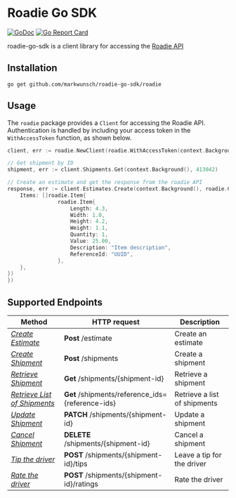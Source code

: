 # Roadie Go SDK
[![GoDoc](https://godoc.org/github.com/markwunsch/roadie-go-sdk/roadie?status.svg)](https://godoc.org/github.com/markwunsch/roadie-go-sdk/roadie) [![Go Report Card](https://goreportcard.com/badge/github.com/markwunsch/roadie-go-sdk)](https://goreportcard.com/report/github.com/markwunsch/roadie-go-sdk)

roadie-go-sdk is a client library for accessing the [Roadie API](https://docs.roadie.com/#api-overview)

## Installation

```console
go get github.com/markwunsch/roadie-go-sdk/roadie
```

## Usage

The `roadie` package provides a `Client` for accessing the Roadie API. Authentication is handled by including your access token in the `WithAccessToken` function, as shown below. 

```go
client, err := roadie.NewClient(roadie.WithAccessToken(context.Background(), "YOUR-ACCESS-TOKEN"))

// Get shipment by ID
shipment, err := client.Shipments.Get(context.Background(), 413042)

// Create an estimate and get the response from the roadie API
response, err := client.Estimates.Create(context.Background(), roadie.CreateEstimateRequest{
    Items: []roadie.Item{
                roadie.Item{
                    Length: 4.3,
                    Width: 1.0,
                    Height: 4.2,
                    Weight: 1.1,
                    Quantity: 1,
                    Value: 25.00,
                    Description: "Item description",
                    ReferenceId: "UUID",
                },
    },
})
})
```

## Supported Endpoints

Method | HTTP request                                     | Description
------------- |--------------------------------------------------| -------------
[*Create Estimate*](https://docs.roadie.com/#estimates) | **Post** /estimate                               | Create an estimate
[*Create Shipment*](https://docs.roadie.com/#create-a-shipment) | **Post** /shipments                              | Create a shipment
[*Retrieve Shipment*](https://docs.roadie.com/#retrieve-a-shipment) | **Get** /shipments/{shipment-id}                 | Retrieve a shipment
[*Retrieve List of Shipments*](https://docs.roadie.com/#retrieve-a-list-of-shipments) | **Get** /shipments/reference_ids={reference-ids} | Retrieve a list of shipments
[*Update Shipment*](https://docs.roadie.com/#update-a-shipment) | **PATCH** /shipments/{shipment-id}               | Update a shipment
[*Cancel Shipment*](https://docs.roadie.com/#cancel-a-shipment) | **DELETE** /shipments/{shipment-id}              | Cancel a shipment
[*Tip the driver*](https://docs.roadie.com/#leave-a-tip-for-the-driver) | **POST** /shipments/{shipment-id}/tips           | Leave a tip for the driver
[*Rate the driver*](https://docs.roadie.com/#leave-a-rating-for-the-driver) | **POST** /shipments/{shipment-id}/ratings        | Rate the driver







